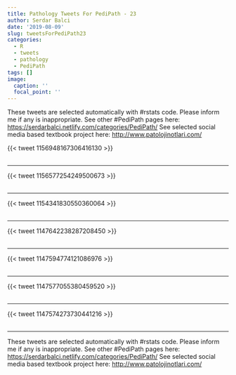 ```yaml
---
title: Pathology Tweets For PediPath - 23
author: Serdar Balci
date: '2019-08-09'
slug: tweetsForPediPath23
categories:
  - R
  - tweets
  - pathology
  - PediPath
tags: []
image:
  caption: ''
  focal_point: ''
---
```



These tweets are selected automatically with #rstats code. Please inform me if any is inappropriate.
See other #PediPath pages here: https://serdarbalci.netlify.com/categories/PediPath/ 
See selected social media based textbook project here: http://www.patolojinotlari.com/

{{< tweet 1156948167306416130 >}}
<br>
<br>
<hr>
{{< tweet 1156577254249500673 >}}
<br>
<br>
<hr>
{{< tweet 1154341830550360064 >}}
<br>
<br>
<hr>
{{< tweet 1147642238287208450 >}}
<br>
<br>
<hr>
{{< tweet 1147594774121086976 >}}
<br>
<br>
<hr>
{{< tweet 1147577055380459520 >}}
<br>
<br>
<hr>
{{< tweet 1147574273730441216 >}}
<br>
<br>
<hr>


These tweets are selected automatically with #rstats code. Please inform me if any is inappropriate.
See other #PediPath pages here: https://serdarbalci.netlify.com/categories/PediPath/ 
See selected social media based textbook project here: http://www.patolojinotlari.com/
